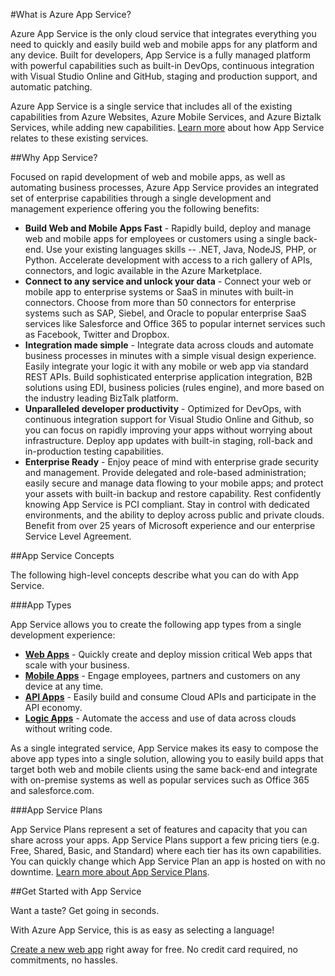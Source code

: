 <properties 
    pageTitle="What is Azure App Service" 
    description="Learn why Azure App Service is the best platform for developing web and mobile apps." 
    services="app-service" 
    documentationCenter="" 
    authors="omarkmsft" 
    manager="dwrede" 
    editor="jimbe"/>

<tags 
    ms.service="app-service" 
    ms.workload="web" 
    ms.tgt_pltfrm="na" 
    ms.devlang="na" 
    ms.topic="article" 
    ms.date="06/30/2015" 
    ms.author="omark"/>

#What is Azure App Service?

Azure App Service is the only cloud service that integrates everything you need to quickly and easily build web and mobile apps for any platform and any device.
Built for developers, App Service is a fully managed platform with powerful capabilities such as built-in DevOps, continuous integration with Visual Studio Online and GitHub, staging and production support, and automatic patching.

Azure App Service is a single service that includes all of the existing capabilities from Azure Websites, Azure Mobile Services, and Azure Biztalk Services, while adding new capabilities.
[Learn more](http://azure.microsoft.com/documentation/services/app-service/) about how App Service relates to these existing services.

##Why App Service?

Focused on rapid development of web and mobile apps, as well as automating business processes, Azure App Service provides an integrated set of enterprise capabilities through a single development and management experience offering you the following benefits:

*   **Build Web and Mobile Apps Fast** - Rapidly build, deploy and manage web and mobile apps for employees or customers using a single back-end.
    Use your existing languages skills -- .NET, Java, NodeJS, PHP, or Python.
    Accelerate development with access to a rich gallery of APIs, connectors, and logic available in the Azure Marketplace.
*   **Connect to any service and unlock your data** - Connect your web or mobile app to enterprise systems or SaaS in minutes with built-in connectors.
    Choose from more than 50 connectors for enterprise systems such as SAP, Siebel, and Oracle to popular enterprise SaaS services like Salesforce and Office 365 to popular internet services such as Facebook, Twitter and Dropbox.
*   **Integration made simple** - Integrate data across clouds and automate business processes in minutes with a simple visual design experience.
    Easily integrate your logic it with any mobile or web app via standard REST APIs.
    Build sophisticated enterprise application integration, B2B solutions using EDI, business policies (rules engine), and more based on the industry leading BizTalk platform.
*   **Unparalleled developer productivity** - Optimized for DevOps, with continuous integration support for Visual Studio Online and Github, so you can focus on rapidly improving your apps without worrying about infrastructure.
    Deploy app updates with built-in staging, roll-back and in-production testing capabilities.
*   **Enterprise Ready** - Enjoy peace of mind with enterprise grade security and management.
    Provide delegated and role-based administration; easily secure and manage data flowing to your mobile apps; and protect your assets with built-in backup and restore capability.
    Rest confidently knowing App Service is PCI compliant.
    Stay in control with dedicated environments, and the ability to deploy across public and private clouds.
    Benefit from over 25 years of Microsoft experience and our enterprise Service Level Agreement.

##App Service Concepts

The following high-level concepts describe what you can do with App Service.

###App Types

App Service allows you to create the following app types from a single development experience:

*   [**Web Apps**](../app-service-web-overview) - Quickly create and deploy mission critical Web apps that scale with your business.
*   [**Mobile Apps**](../app-service-mobile-value-prop-preview) - Engage employees, partners and customers on any device at any time.
*   [**API Apps**](../app-service-api-apps-why-best-platform) - Easily build and consume Cloud APIs and participate in the API economy.
*   [**Logic Apps**](../app-service-logic-what-are-logic-apps) - Automate the access and use of data across clouds without writing code.

As a single integrated service, App Service makes its easy to compose the above app types into a single solution, allowing you to easily build apps that target both web and mobile clients using the same back-end and integrate with on-premise systems as well as popular services such as Office 365 and salesforce.com.

###App Service Plans

App Service Plans represent a set of features and capacity that you can share across your apps.
App Service Plans support a few pricing tiers (e.g. Free, Shared, Basic, and Standard) where each tier has its own capabilities.
You can quickly change which App Service Plan an app is hosted on with no downtime.
[Learn more about App Service Plans](../web-sites-web-hosting-plan-overview.md).

##Get Started with App Service

Want a taste?
Get going in seconds.

With Azure App Service, this is as easy as selecting a language!

[Create a new web app](http://go.microsoft.com/fwlink/?LinkId=523751) right away for free.
No credit card required, no commitments, no hassles.


